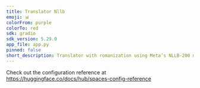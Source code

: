 ```yaml
---
title: Translator Nllb
emoji: 📊
colorFrom: purple
colorTo: red
sdk: gradio
sdk_version: 5.29.0
app_file: app.py
pinned: false
short_description: Translator with romanization using Meta’s NLLB-200 model
---
```


Check out the configuration reference at https://huggingface.co/docs/hub/spaces-config-reference
